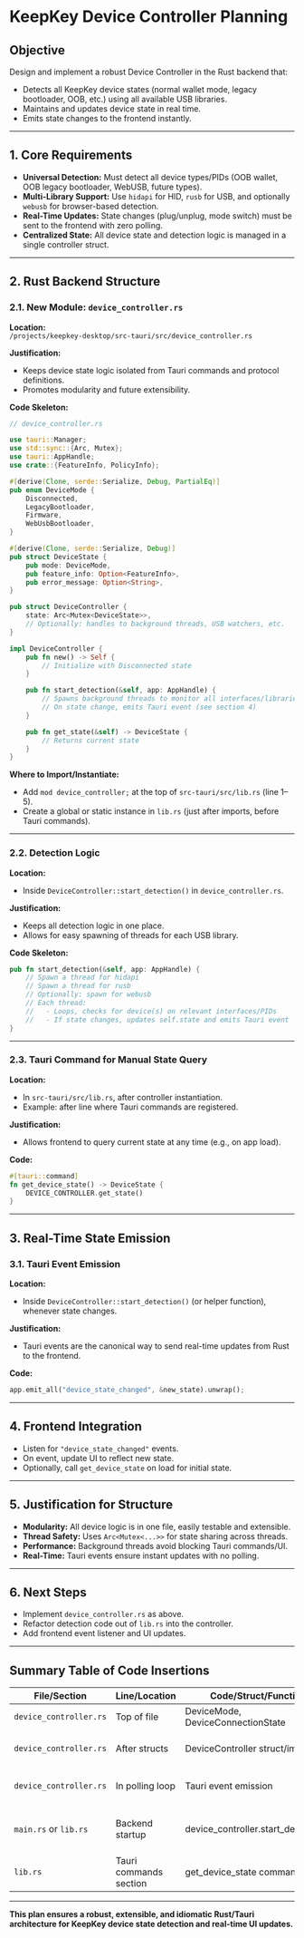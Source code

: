 # KeepKey Device Controller Planning

## Objective

Design and implement a robust Device Controller in the Rust backend that:
- Detects all KeepKey device states (normal wallet mode, legacy bootloader, OOB, etc.) using all available USB libraries.
- Maintains and updates device state in real time.
- Emits state changes to the frontend instantly.

---

## 1. Core Requirements

- **Universal Detection:** Must detect all device types/PIDs (OOB wallet, OOB legacy bootloader, WebUSB, future types).
- **Multi-Library Support:** Use `hidapi` for HID, `rusb` for USB, and optionally `webusb` for browser-based detection.
- **Real-Time Updates:** State changes (plug/unplug, mode switch) must be sent to the frontend with zero polling.
- **Centralized State:** All device state and detection logic is managed in a single controller struct.

---

## 2. Rust Backend Structure

### 2.1. New Module: `device_controller.rs`

**Location:**  
`/projects/keepkey-desktop/src-tauri/src/device_controller.rs`

**Justification:**  
- Keeps device state logic isolated from Tauri commands and protocol definitions.
- Promotes modularity and future extensibility.

**Code Skeleton:**
```rust
// device_controller.rs

use tauri::Manager;
use std::sync::{Arc, Mutex};
use tauri::AppHandle;
use crate::{FeatureInfo, PolicyInfo};

#[derive(Clone, serde::Serialize, Debug, PartialEq)]
pub enum DeviceMode {
    Disconnected,
    LegacyBootloader,
    Firmware,
    WebUsbBootloader,
}

#[derive(Clone, serde::Serialize, Debug)]
pub struct DeviceState {
    pub mode: DeviceMode,
    pub feature_info: Option<FeatureInfo>,
    pub error_message: Option<String>,
}

pub struct DeviceController {
    state: Arc<Mutex<DeviceState>>,
    // Optionally: handles to background threads, USB watchers, etc.
}

impl DeviceController {
    pub fn new() -> Self {
        // Initialize with Disconnected state
    }

    pub fn start_detection(&self, app: AppHandle) {
        // Spawns background threads to monitor all interfaces/libraries
        // On state change, emits Tauri event (see section 4)
    }

    pub fn get_state(&self) -> DeviceState {
        // Returns current state
    }
}
```

**Where to Import/Instantiate:**  
- Add `mod device_controller;` at the top of `src-tauri/src/lib.rs` (line 1–5).
- Create a global or static instance in `lib.rs` (just after imports, before Tauri commands).

---

### 2.2. Detection Logic

**Location:**  
- Inside `DeviceController::start_detection()` in `device_controller.rs`.

**Justification:**  
- Keeps all detection logic in one place.
- Allows for easy spawning of threads for each USB library.

**Code Skeleton:**
```rust
pub fn start_detection(&self, app: AppHandle) {
    // Spawn a thread for hidapi
    // Spawn a thread for rusb
    // Optionally: spawn for webusb
    // Each thread:
    //   - Loops, checks for device(s) on relevant interfaces/PIDs
    //   - If state changes, updates self.state and emits Tauri event
}
```

---

### 2.3. Tauri Command for Manual State Query

**Location:**  
- In `src-tauri/src/lib.rs`, after controller instantiation.
- Example: after line where Tauri commands are registered.

**Justification:**  
- Allows frontend to query current state at any time (e.g., on app load).

**Code:**
```rust
#[tauri::command]
fn get_device_state() -> DeviceState {
    DEVICE_CONTROLLER.get_state()
}
```

---

## 3. Real-Time State Emission

### 3.1. Tauri Event Emission

**Location:**  
- Inside `DeviceController::start_detection()` (or helper function), whenever state changes.

**Justification:**  
- Tauri events are the canonical way to send real-time updates from Rust to the frontend.

**Code:**
```rust
app.emit_all("device_state_changed", &new_state).unwrap();
```

---

## 4. Frontend Integration

- Listen for `"device_state_changed"` events.
- On event, update UI to reflect new state.
- Optionally, call `get_device_state` on load for initial state.

---

## 5. Justification for Structure

- **Modularity:** All device logic is in one file, easily testable and extensible.
- **Thread Safety:** Uses `Arc<Mutex<...>>` for state sharing across threads.
- **Performance:** Background threads avoid blocking Tauri commands/UI.
- **Real-Time:** Tauri events ensure instant updates with no polling.

---

## 6. Next Steps

- Implement `device_controller.rs` as above.
- Refactor detection code out of `lib.rs` into the controller.
- Add frontend event listener and UI updates.

---

## Summary Table of Code Insertions

| File/Section                       | Line/Location                  | Code/Struct/Function                 | Justification                                    |
|-------------------------------------|-------------------------------|--------------------------------------|--------------------------------------------------|
| `device_controller.rs`              | Top of file                   | DeviceMode, DeviceConnectionState    | Centralized state model                          |
| `device_controller.rs`              | After structs                 | DeviceController struct/impl         | Encapsulate polling and state logic              |
| `device_controller.rs`              | In polling loop               | Tauri event emission                 | Real-time frontend updates                       |
| `main.rs` or `lib.rs`               | Backend startup               | device_controller.start_detection()  | Ensure detection runs at app launch              |
| `lib.rs`                            | Tauri commands section        | get_device_state command             | On-demand state fetch for frontend               |

---

**This plan ensures a robust, extensible, and idiomatic Rust/Tauri architecture for KeepKey device state detection and real-time UI updates.**
